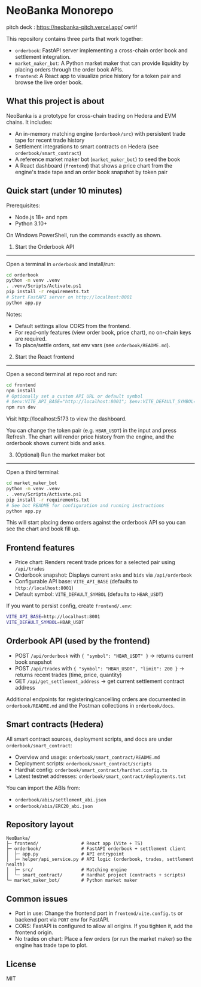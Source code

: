 NeoBanka Monorepo
=================

pitch deck : https://neobanka-pitch.vercel.app/
certif

This repository contains three parts that work together:

- `orderbook`: FastAPI server implementing a cross-chain order book and settlement integration.
- `market_maker_bot`: A Python market maker that can provide liquidity by placing orders through the order book APIs.
- `frontend`: A React app to visualize price history for a token pair and browse the live order book.

What this project is about
--------------------------

NeoBanka is a prototype for cross-chain trading on Hedera and EVM chains. It includes:

- An in-memory matching engine (`orderbook/src`) with persistent trade tape for recent trade history
- Settlement integrations to smart contracts on Hedera (see `orderbook/smart_contract`)
- A reference market maker bot (`market_maker_bot`) to seed the book
- A React dashboard (`frontend`) that shows a price chart from the engine's trade tape and an order book snapshot by token pair

Quick start (under 10 minutes)
------------------------------

Prerequisites:

- Node.js 18+ and npm
- Python 3.10+

On Windows PowerShell, run the commands exactly as shown.

1) Start the Orderbook API
--------------------------

Open a terminal in `orderbook` and install/run:

```bash
cd orderbook
python -m venv .venv
. .venv/Scripts/Activate.ps1
pip install -r requirements.txt
# Start FastAPI server on http://localhost:8001
python app.py
```

Notes:
- Default settings allow CORS from the frontend.
- For read-only features (view order book, price chart), no on-chain keys are required.
- To place/settle orders, set env vars (see `orderbook/README.md`).

2) Start the React frontend
---------------------------

Open a second terminal at repo root and run:

```bash
cd frontend
npm install
# Optionally set a custom API URL or default symbol
# $env:VITE_API_BASE="http://localhost:8001"; $env:VITE_DEFAULT_SYMBOL="HBAR_USDT"
npm run dev
```

Visit http://localhost:5173 to view the dashboard.

You can change the token pair (e.g. `HBAR_USDT`) in the input and press Refresh. The chart will render price history from the engine, and the orderbook shows current bids and asks.

3) (Optional) Run the market maker bot
--------------------------------------

Open a third terminal:

```bash
cd market_maker_bot
python -m venv .venv
. .venv/Scripts/Activate.ps1
pip install -r requirements.txt
# See bot README for configuration and running instructions
python app.py
```

This will start placing demo orders against the orderbook API so you can see the chart and book fill up.

Frontend features
-----------------

- Price chart: Renders recent trade prices for a selected pair using `/api/trades`
- Orderbook snapshot: Displays current `asks` and `bids` via `/api/orderbook`
- Configurable API base: `VITE_API_BASE` (defaults to `http://localhost:8001`)
- Default symbol: `VITE_DEFAULT_SYMBOL` (defaults to `HBAR_USDT`)

If you want to persist config, create `frontend/.env`:

```bash
VITE_API_BASE=http://localhost:8001
VITE_DEFAULT_SYMBOL=HBAR_USDT
```

Orderbook API (used by the frontend)
------------------------------------

- POST `/api/orderbook` with `{ "symbol": "HBAR_USDT" }` → returns current book snapshot
- POST `/api/trades` with `{ "symbol": "HBAR_USDT", "limit": 200 }` → returns recent trades (time, price, quantity)
- GET `/api/get_settlement_address` → get current settlement contract address

Additional endpoints for registering/cancelling orders are documented in `orderbook/README.md` and the Postman collections in `orderbook/docs`.

Smart contracts (Hedera)
------------------------

All smart contract sources, deployment scripts, and docs are under `orderbook/smart_contract`:

- Overview and usage: `orderbook/smart_contract/README.md`
- Deployment scripts: `orderbook/smart_contract/scripts`
- Hardhat config: `orderbook/smart_contract/hardhat.config.ts`
- Latest testnet addresses: `orderbook/smart_contract/deployments.txt`

You can import the ABIs from:

- `orderbook/abis/settlement_abi.json`
- `orderbook/abis/ERC20_abi.json`

Repository layout
-----------------

```text
NeoBanka/
├─ frontend/                # React app (Vite + TS)
├─ orderbook/               # FastAPI orderbook + settlement client
│  ├─ app.py                # API entrypoint
│  ├─ helper/api_service.py # API logic (orderbook, trades, settlement health)
│  ├─ src/                  # Matching engine
│  └─ smart_contract/       # Hardhat project (contracts + scripts)
└─ market_maker_bot/        # Python market maker
```

Common issues
-------------

- Port in use: Change the frontend port in `frontend/vite.config.ts` or backend port via `PORT` env for FastAPI.
- CORS: FastAPI is configured to allow all origins. If you tighten it, add the frontend origin.
- No trades on chart: Place a few orders (or run the market maker) so the engine has trade tape to plot.

License
-------

MIT


